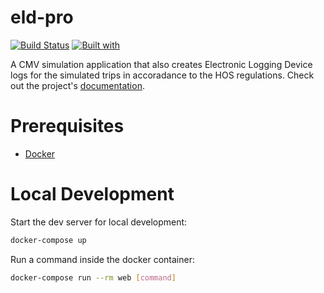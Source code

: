 # eld-pro

[![Build Status](https://travis-ci.org/kiraboibrahim/eld-pro.svg?branch=master)](https://travis-ci.org/kiraboibrahim/eld-pro)
[![Built with](https://img.shields.io/badge/Built_with-Cookiecutter_Django_Rest-F7B633.svg)](https://github.com/agconti/cookiecutter-django-rest)

A CMV simulation application that also creates Electronic Logging Device logs for the simulated trips in accoradance to the HOS regulations. Check out the project's [documentation](http://kiraboibrahim.github.io/eld-pro/).

# Prerequisites

- [Docker](https://docs.docker.com/docker-for-mac/install/)  

# Local Development

Start the dev server for local development:
```bash
docker-compose up
```

Run a command inside the docker container:

```bash
docker-compose run --rm web [command]
```
